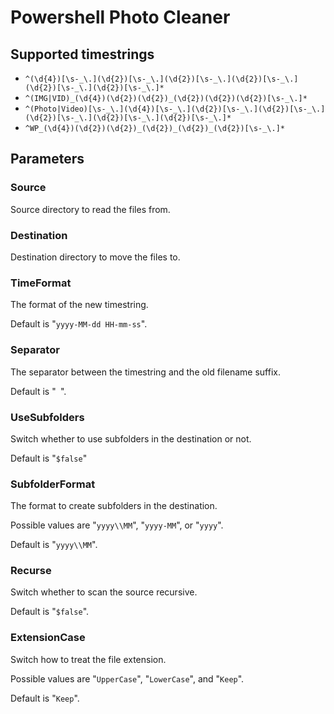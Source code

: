 # Powershell Photo Cleaner

## Supported timestrings
- `^(\d{4})[\s-_\.](\d{2})[\s-_\.](\d{2})[\s-_\.](\d{2})[\s-_\.](\d{2})[\s-_\.](\d{2})[\s-_\.]*`
- `^(IMG|VID)_(\d{4})(\d{2})(\d{2})_(\d{2})(\d{2})(\d{2})[\s-_\.]*`
- `^(Photo|Video)[\s-_\.](\d{4})[\s-_\.](\d{2})[\s-_\.](\d{2})[\s-_\.](\d{2})[\s-_\.](\d{2})[\s-_\.](\d{2})[\s-_\.]*`
- `^WP_(\d{4})(\d{2})(\d{2})_(\d{2})_(\d{2})_(\d{2})[\s-_\.]*`

## Parameters
### Source 
Source directory to read the files from.

### Destination
Destination directory to move the files to.

### TimeFormat
The format of the new timestring.

Default is "`yyyy-MM-dd HH-mm-ss`".

### Separator
The separator between the timestring and the old filename suffix.

Default is "` `".

### UseSubfolders
Switch whether to use subfolders in the destination or not.

Default is "`$false`"

### SubfolderFormat
The format to create subfolders in the destination.

Possible values are "`yyyy\\MM`", "`yyyy-MM`", or "`yyyy`".

Default is "`yyyy\\MM`".

### Recurse
Switch whether to scan the source recursive.

Default is "`$false`".

### ExtensionCase
Switch how to treat the file extension.

Possible values are "`UpperCase`", "`LowerCase`", and "`Keep`".

Default is "`Keep`".